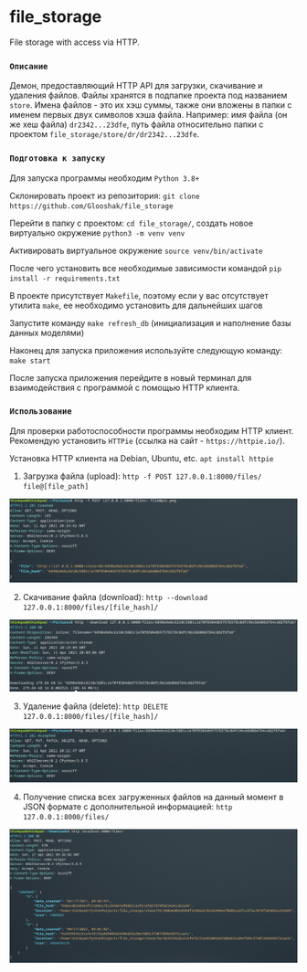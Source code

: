 # file_storage
File storage with access via HTTP.

### `Описание`

Демон, предоставляющий HTTP API для загрузки, скачивание и удаления файлов. Файлы хранятся в подпапке проекта под названием `store`.
Имена файлов - это их хэш суммы, также они вложены в папки с именем первых двух символов хэша файла. Например:
имя файла (он же хеш файла) `dr2342...23dfe`, путь файла относительно папки с проектом `file_storage/store/dr/dr2342...23dfe`.

### `Подготовка к запуску`

Для запуска программы необходим `Python 3.8+`

Склонировать проект из репозитория: `git clone https://github.com/Glooshak/file_storage`

Перейти в папку с проектом: `cd file_storage/`, создать новое виртуально окружение `python3 -m venv venv`

Активировать виртуальное окружение `source venv/bin/activate`

После чего установить все необходимые зависимости командой `pip install -r requirements.txt`

В проекте присутствует `Makefile`, поэтому если у вас отсутствует утилита `make`, ее необходимо установить для дальнейших шагов

Запустите команду `make refresh_db` (инициализация и наполнение базы данных моделями)

Наконец для запуска приложения используйте следующую команду: `make start` 

После запуска приложения перейдите в новый терминал для взаимодействия с программой с помощью HTTP клиента.

### `Использование`

Для проверки работоспособности программы необходим HTTP клиент. Рекомендую установить `HTTPie` (ссылка на сайт - `https://httpie.io/`).

Установка HTTP клиента на Debian, Ubuntu, etc. `apt install httpie`

1. Загрузка файла (upload): `http -f POST 127.0.0.1:8000/files/ file@[file_path]`

![img.png](tutorial_images/uploading.png)

2. Скачивание файла (download): `http --download 127.0.0.1:8000/files/[file_hash]/`

![img.png](tutorial_images/downloading.png)

3. Удаление файла (delete): `http DELETE 127.0.0.1:8000/files/[file_hash]/`

![img.png](tutorial_images/deleting.png)

4. Получение списка всех загруженных файлов на данный момент в JSON формате с дополнительной информацией:
`http 127.0.0.1:8000/files/`
   
![img.png](tutorial_images/displaying_content.png)

